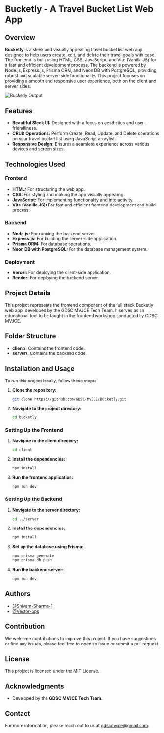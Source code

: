 # Bucketly - A Travel Bucket List Web App

## Overview

**Bucketly** is a sleek and visually appealing travel bucket list web app designed to help users create, edit, and delete their travel goals with ease. The frontend is built using HTML, CSS, JavaScript, and Vite (Vanilla JS) for a fast and efficient development process. The backend is powered by Node.js, Express.js, Prisma ORM, and Neon DB with PostgreSQL, providing robust and scalable server-side functionality. This project focuses on providing a smooth and responsive user experience, both on the client and server sides.

![Bucketly Output](https://gist.githubusercontent.com/Shivam-Sharma-1/56b227855c608783f969f92e68cfa52e/raw/d435f29e2e13eec4434769cf48e36c4f372666e7/Bucketly%2520-%2520Travel%2520Bucket%2520List.png)

## Features

- **Beautiful Sleek UI:** Designed with a focus on aesthetics and user-friendliness.
- **CRUD Operations:** Perform Create, Read, Update, and Delete operations on your travel bucket list using JavaScript arraylist.
- **Responsive Design:** Ensures a seamless experience across various devices and screen sizes.

## Technologies Used

### Frontend

- **HTML:** For structuring the web app.
- **CSS:** For styling and making the app visually appealing.
- **JavaScript:** For implementing functionality and interactivity.
- **Vite (Vanilla JS):** For fast and efficient frontend development and build process.

### Backend

- **Node.js:** For running the backend server.
- **Express.js:** For building the server-side application.
- **Prisma ORM:** For database operations.
- **Neon DB with PostgreSQL:** For the database management system.

### Deployment

- **Vercel:** For deploying the client-side application.
- **Render:** For deploying the backend server.

## Project Details

This project represents the frontend component of the full stack Bucketly web app, developed by the GDSC MVJCE Tech Team. It serves as an educational tool to be taught in the frontend workshop conducted by GDSC MVJCE.

## Folder Structure

- **client/**: Contains the frontend code.
- **server/**: Contains the backend code.

## Installation and Usage

To run this project locally, follow these steps:

1. **Clone the repository:**
   ```sh
   git clone https://github.com/GDSC-MVJCE/Bucketly.git
   ```
2. **Navigate to the project directory:**
   ```sh
   cd bucketly
   ```

### Setting Up the Frontend

1. **Navigate to the client directory:**
   ```sh
   cd client
   ```
2. **Install the dependencies:**
   ```sh
   npm install
   ```
3. **Run the frontend application:**
   ```sh
   npm run dev
   ```

### Setting Up the Backend

1. **Navigate to the server directory:**
   ```sh
   cd ../server
   ```
2. **Install the dependencies:**
   ```sh
   npm install
   ```
3. **Set up the database using Prisma:**
   ```sh
   npx prisma generate
   npx prisma db push
   ```
4. **Run the backend server:**
   ```sh
   npm run dev
   ```

## Authors

- [@Shivam-Sharma-1](https://github.com/Shivam-Sharma-1)
- [@Vector-ops](https://github.com/Vector-ops)

## Contribution

We welcome contributions to improve this project. If you have suggestions or find any issues, please feel free to open an issue or submit a pull request.

## License

This project is licensed under the MIT License.

## Acknowledgments

- Developed by the **GDSC MVJCE Tech Team**.

## Contact

For more information, please reach out to us at [gdscmvjce@gmail.com](mailto:gdscmvjce@gmail.com).
